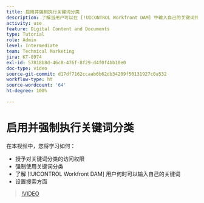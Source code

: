 ```yaml
---
title: 启用并强制执行关键词分类
description: 了解当用户可以在 [!UICONTROL Workfront DAM] 中输入自己的关键词并设置搜索方面时，如何启用和强制执行关键词分类。
activity: use
feature: Digital Content and Documents
type: Tutorial
role: Admin
level: Intermediate
team: Technical Marketing
jira: KT-8974
exl-id: 57818b8d-46c8-476f-8f29-d4f0f4bb10e0
doc-type: video
source-git-commit: d17df7162ccaab6b62db34209f50131927c0a532
workflow-type: ht
source-wordcount: '64'
ht-degree: 100%

---
```


# 启用并强制执行关键词分类

在本视频中，您将学习如何：

* 授予对关键词分类的访问权限
* 强制使用关键词分类
* 了解 [!UICONTROL Workfront DAM] 用户何时可以输入自己的关键词
* 设置搜索方面

>[!VIDEO](https://video.tv.adobe.com/v/335237/?quality=12&learn=on&enablevpops)

